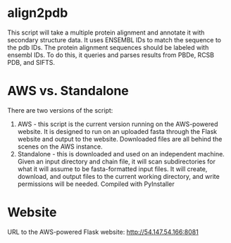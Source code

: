 # align2pdb
This script will take a multiple protein alignment and annotate it with secondary structure data.  It uses ENSEMBL IDs to match the sequence to the pdb IDs. The protein alignment sequences should be labeled with ensembl IDs.  To do this, it queries and parses results from PBDe, RCSB PDB, and SIFTS.  

# AWS vs. Standalone
There are two versions of the script:
1. AWS - this script is the current version running on the AWS-powered website.  It is designed to run on an uploaded fasta through the Flask website and output to the website.  Downloaded files are all behind the scenes on the AWS instance.
2. Standalone - this is downloaded and used on an independent machine.  Given an input directory and chain file, it will scan subdirectories for what it will assume to be fasta-formatted input files.  It will create, download, and output files to the current working directory, and write permissions will be needed.  Compiled with PyInstaller

# Website
URL to the AWS-powered Flask website:
http://54.147.54.166:8081


